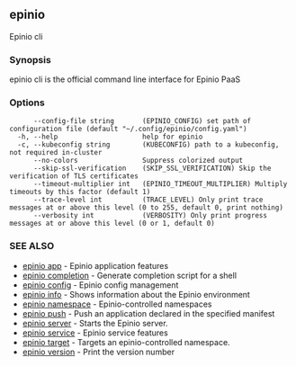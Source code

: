 ## epinio

Epinio cli

### Synopsis

epinio cli is the official command line interface for Epinio PaaS 

### Options

```
      --config-file string       (EPINIO_CONFIG) set path of configuration file (default "~/.config/epinio/config.yaml")
  -h, --help                     help for epinio
  -c, --kubeconfig string        (KUBECONFIG) path to a kubeconfig, not required in-cluster
      --no-colors                Suppress colorized output
      --skip-ssl-verification    (SKIP_SSL_VERIFICATION) Skip the verification of TLS certificates
      --timeout-multiplier int   (EPINIO_TIMEOUT_MULTIPLIER) Multiply timeouts by this factor (default 1)
      --trace-level int          (TRACE_LEVEL) Only print trace messages at or above this level (0 to 255, default 0, print nothing)
      --verbosity int            (VERBOSITY) Only print progress messages at or above this level (0 or 1, default 0)
```

### SEE ALSO

* [epinio app](epinio_app.md)	 - Epinio application features
* [epinio completion](epinio_completion.md)	 - Generate completion script for a shell
* [epinio config](epinio_config.md)	 - Epinio config management
* [epinio info](epinio_info.md)	 - Shows information about the Epinio environment
* [epinio namespace](epinio_namespace.md)	 - Epinio-controlled namespaces
* [epinio push](epinio_push.md)	 - Push an application declared in the specified manifest
* [epinio server](epinio_server.md)	 - Starts the Epinio server.
* [epinio service](epinio_service.md)	 - Epinio service features
* [epinio target](epinio_target.md)	 - Targets an epinio-controlled namespace.
* [epinio version](epinio_version.md)	 - Print the version number

